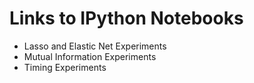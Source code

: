 # Links to IPython Notebooks

* Lasso and Elastic Net Experiments 
* Mutual Information Experiments 
* Timing Experiments 

